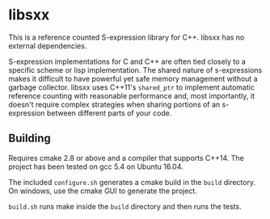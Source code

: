 # libsxx

This is a reference counted S-expression library for C++.
libsxx has no external dependencies.

S-expression implementations for C and C++ are often tied
closely to a specific scheme or lisp implementation.
The shared nature of s-expressions makes it difficult to
have powerful yet safe memory management without a
garbage collector. libsxx uses C++11's `shared_ptr` to
implement automatic reference counting with reasonable
performance and, most importantly, it doesn't require
complex strategies when sharing portions of an s-expression
between different parts of your code.

## Building

Requires cmake 2.8 or above and a compiler that supports C++14.
The project has been tested on gcc 5.4 on Ubuntu 16.04.

The included `configure.sh` generates a cmake build in the
`build` directory. On windows, use the cmake GUI to generate
the project.

`build.sh` runs make inside the `build` directory and then
runs the tests.

